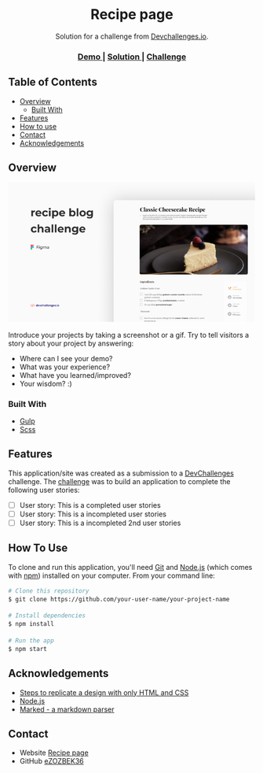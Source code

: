 <h1 align="center">Recipe page</h1>

<div align="center">
	 Solution for a challenge from  <a href="http://devchallenges.io" target="_blank">Devchallenges.io</a>.
</div>

<div align="center">
	<h3>
		<a href="https://recipe-page-lp.netlify.app">
			Demo
		</a>
		<span> | </span>
		<a href="https://github.com/eZOZBEK36/recipe_page">
			Solution
		</a>
		<span> | </span>
		<a href="https://devchallenges.io/challenges/OEKdUZ6xs0h99C38XVht">
			Challenge
		</a>
	</h3>
</div>

<!-- TABLE OF CONTENTS -->

## Table of Contents

-  [Overview](#overview)
   -  [Built With](#built-with)
-  [Features](#features)
-  [How to use](#how-to-use)
-  [Contact](#contact)
-  [Acknowledgements](#acknowledgements)

<!-- OVERVIEW -->

## Overview

![screenshot](img.png)

Introduce your projects by taking a screenshot or a gif. Try to tell visitors a story about your project by answering:

-  Where can I see your demo?
-  What was your experience?
-  What have you learned/improved?
-  Your wisdom? :)

### Built With

<!-- This section should list any major frameworks that you built your project using. Here are a few examples.-->

-  [Gulp](https://gulpjs.com/)
-  [Scss](https://sass-lang.com/)

## Features

<!-- List the features of your application or follow the template. Don't share the figma file here :) -->

This application/site was created as a submission to a [DevChallenges](https://devchallenges.io/challenges) challenge. The [challenge](https://devchallenges.io/challenges/TtUjDt19eIHxNQ4n5jps) was to build an application to complete the following user stories:

-  [ ] User story: This is a completed user stories
-  [ ] User story: This is a incompleted user stories
-  [ ] User story: This is a incompleted 2nd user stories

## How To Use

To clone and run this application, you'll need [Git](https://git-scm.com) and [Node.js](https://nodejs.org/en/download/) (which comes with [npm](http://npmjs.com)) installed on your computer. From your command line:

```bash
# Clone this repository
$ git clone https://github.com/your-user-name/your-project-name

# Install dependencies
$ npm install

# Run the app
$ npm start
```

## Acknowledgements

<!-- This section should list any articles or add-ons/plugins that helps you to complete the project. This is optional but it will help you in the future. For exmpale -->

-  [Steps to replicate a design with only HTML and CSS](https://devchallenges-blogs.web.app/how-to-replicate-design/)
-  [Node.js](https://nodejs.org/)
-  [Marked - a markdown parser](https://github.com/chjj/marked)

## Contact

-  Website [Recipe page](https://recipe-page-lp.netlify.app)
-  GitHub [eZOZBEK36](https://github.com/eZOZBEK36)
